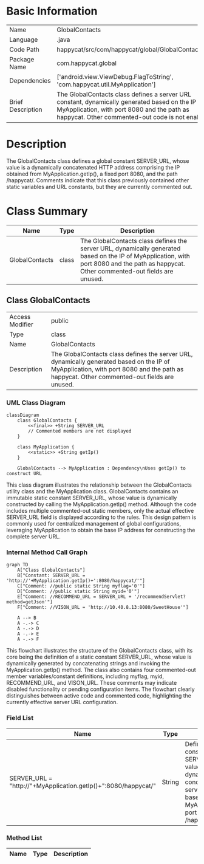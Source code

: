 # Basic Information

|      |      |
|------|------|
| Name | GlobalContacts |
| Language | .java |
| Code Path | happycat/src/com/happycat/global/GlobalContacts.java |
| Package Name | com.happycat.global |
| Dependencies | ['android.view.ViewDebug.FlagToString', 'com.happycat.util.MyApplication'] |
| Brief Description | The GlobalContacts class defines a server URL constant, dynamically generated based on the IP of MyApplication, with port 8080 and the path as happycat. Other commented-out code is not enabled. |

# Description

The GlobalContacts class defines a global constant SERVER_URL, whose value is a dynamically concatenated HTTP address comprising the IP obtained from MyApplication.getIp(), a fixed port 8080, and the path /happycat/. Comments indicate that this class previously contained other static variables and URL constants, but they are currently commented out.

# Class Summary

| Name   | Type  | Description |
|-------|------|-------------|
| GlobalContacts | class | The GlobalContacts class defines the server URL, dynamically generated based on the IP of MyApplication, with port 8080 and the path as happycat. Other commented-out fields are unused. |



## Class GlobalContacts

|      |      |
|------|------|
| Access Modifier | public |
| Type | class |
| Name | GlobalContacts |
| Description | The GlobalContacts class defines the server URL, dynamically generated based on the IP of MyApplication, with port 8080 and the path as happycat. Other commented-out fields are unused. |


### UML Class Diagram

```mermaid
classDiagram
    class GlobalContacts {
        <<final>> +String SERVER_URL
        // Commented members are not displayed
    }

    class MyApplication {
        <<static>> +String getIp()
    }

    GlobalContacts --> MyApplication : Dependency\nUses getIp() to construct URL
```

This class diagram illustrates the relationship between the GlobalContacts utility class and the MyApplication class. GlobalContacts contains an immutable static constant SERVER_URL, whose value is dynamically constructed by calling the MyApplication.getIp() method. Although the code includes multiple commented-out static members, only the actual effective SERVER_URL field is displayed according to the rules. This design pattern is commonly used for centralized management of global configurations, leveraging MyApplication to obtain the base IP address for constructing the complete server URL.


### Internal Method Call Graph

```mermaid
graph TD
    A["Class GlobalContacts"]
    B["Constant: SERVER_URL = 'http://'+MyApplication.getIp()+':8080/happycat/'"]
    C["Comment: //public static String myflag='0'"]
    D["Comment: //public static String myid='0'"]
    E["Comment: //RECOMMEND_URL = SERVER_URL + '/recommendServlet?method=getJson'"]
    F["Comment: //VISON_URL = 'http://10.40.8.13:8080/SweetHouse'"]

    A --> B
    A -.-> C
    A -.-> D
    A -.-> E
    A -.-> F
```

This flowchart illustrates the structure of the GlobalContacts class, with its core being the definition of a static constant SERVER_URL, whose value is dynamically generated by concatenating strings and invoking the MyApplication.getIp() method. The class also contains four commented-out member variables/constant definitions, including myflag, myid, RECOMMEND_URL, and VISON_URL. These comments may indicate disabled functionality or pending configuration items. The flowchart clearly distinguishes between active code and commented code, highlighting the currently effective server URL configuration.

### Field List

| Name  | Type  | Description |
|-------|-------|------|
| SERVER_URL = "http://"+MyApplication.getIp()+":8080/happycat/" | String | Define a static constant SERVER_URL with the value as a dynamically concatenated HTTP service address based on MyApplication.getIp(), port 8080, and path /happycat/. |

### Method List

| Name  | Type  | Description |
|-------|-------|------|




